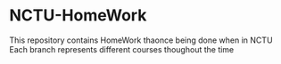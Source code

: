 # NCTU-HomeWork

This repository contains HomeWork thaonce being done when in NCTU
Each branch represents different courses thoughout the time
